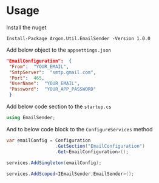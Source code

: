 # Usage
Install the nuget 

    Install-Package Argon.Util.EmailSender -Version 1.0.0

Add below object to the `appsettings.json`

```json
"EmailConfiguration":  {
 "From":  "YOUR_EMAIL",
 "SmtpServer":  "smtp.gmail.com",
 "Port":  465,
 "UserName":  "YOUR_EMAIL",
 "Password":  "YOUR_APP_PASSWORD"
 }
 ```

Add below code section to the ```startup.cs```

```c#
using EmailSender;
```

And to below code block to the ```ConfigureServices``` method

```c#
var emailConfig = Configuration
                  .GetSection("EmailConfiguration")
                  .Get<EmailConfiguration>();
                  
services.AddSingleton(emailConfig);
```

```c#
services.AddScoped<IEmailSender,EmailSender>();
```
